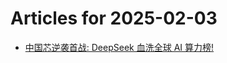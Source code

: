 # Articles for 2025-02-03

- [中国芯逆袭首战: DeepSeek 血洗全球 AI 算力榜!](https://keithhchen.github.io/wpa-md-previews/2025-02-03/html/中国芯逆袭首战-DeepSeek-血洗全球-AI-算力榜.html)